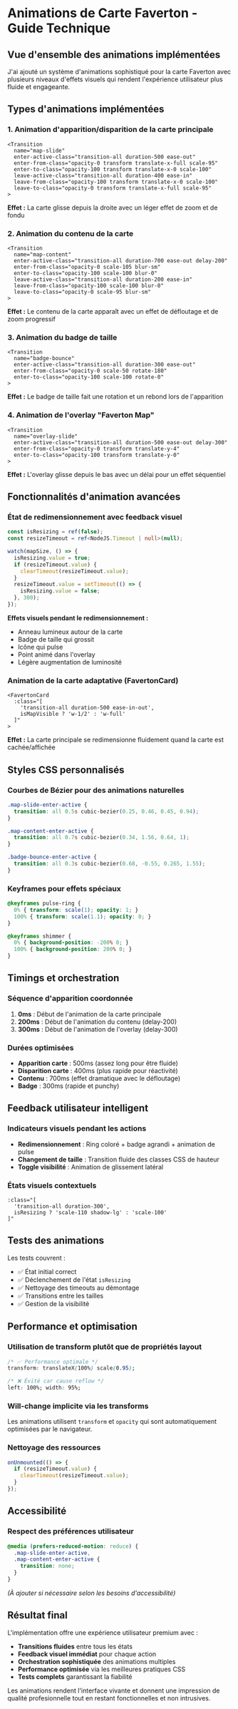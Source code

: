 # Animations de Carte Faverton - Guide Technique

## Vue d'ensemble des animations implémentées

J'ai ajouté un système d'animations sophistiqué pour la carte Faverton avec plusieurs niveaux d'effets visuels qui rendent l'expérience utilisateur plus fluide et engageante.

## Types d'animations implémentées

### 1. **Animation d'apparition/disparition de la carte principale**
```vue
<Transition
  name="map-slide"
  enter-active-class="transition-all duration-500 ease-out"
  enter-from-class="opacity-0 transform translate-x-full scale-95"
  enter-to-class="opacity-100 transform translate-x-0 scale-100"
  leave-active-class="transition-all duration-400 ease-in"
  leave-from-class="opacity-100 transform translate-x-0 scale-100"
  leave-to-class="opacity-0 transform translate-x-full scale-95"
>
```

**Effet :** La carte glisse depuis la droite avec un léger effet de zoom et de fondu

### 2. **Animation du contenu de la carte**
```vue
<Transition
  name="map-content"
  enter-active-class="transition-all duration-700 ease-out delay-200"
  enter-from-class="opacity-0 scale-105 blur-sm"
  enter-to-class="opacity-100 scale-100 blur-0"
  leave-active-class="transition-all duration-200 ease-in"
  leave-from-class="opacity-100 scale-100 blur-0"
  leave-to-class="opacity-0 scale-95 blur-sm"
>
```

**Effet :** Le contenu de la carte apparaît avec un effet de défloutage et de zoom progressif

### 3. **Animation du badge de taille**
```vue
<Transition
  name="badge-bounce"
  enter-active-class="transition-all duration-300 ease-out"
  enter-from-class="opacity-0 scale-50 rotate-180"
  enter-to-class="opacity-100 scale-100 rotate-0"
>
```

**Effet :** Le badge de taille fait une rotation et un rebond lors de l'apparition

### 4. **Animation de l'overlay "Faverton Map"**
```vue
<Transition
  name="overlay-slide"
  enter-active-class="transition-all duration-500 ease-out delay-300"
  enter-from-class="opacity-0 transform translate-y-4"
  enter-to-class="opacity-100 transform translate-y-0"
>
```

**Effet :** L'overlay glisse depuis le bas avec un délai pour un effet séquentiel

## Fonctionnalités d'animation avancées

### État de redimensionnement avec feedback visuel
```typescript
const isResizing = ref(false);
const resizeTimeout = ref<NodeJS.Timeout | null>(null);

watch(mapSize, () => {
  isResizing.value = true;
  if (resizeTimeout.value) {
    clearTimeout(resizeTimeout.value);
  }
  resizeTimeout.value = setTimeout(() => {
    isResizing.value = false;
  }, 300);
});
```

**Effets visuels pendant le redimensionnement :**
- Anneau lumineux autour de la carte
- Badge de taille qui grossit
- Icône qui pulse
- Point animé dans l'overlay
- Légère augmentation de luminosité

### Animation de la carte adaptative (FavertonCard)
```vue
<FavertonCard 
  :class="[
    'transition-all duration-500 ease-in-out',
    isMapVisible ? 'w-1/2' : 'w-full'
  ]"
>
```

**Effet :** La carte principale se redimensionne fluidement quand la carte est cachée/affichée

## Styles CSS personnalisés

### Courbes de Bézier pour des animations naturelles
```css
.map-slide-enter-active {
  transition: all 0.5s cubic-bezier(0.25, 0.46, 0.45, 0.94);
}

.map-content-enter-active {
  transition: all 0.7s cubic-bezier(0.34, 1.56, 0.64, 1);
}

.badge-bounce-enter-active {
  transition: all 0.3s cubic-bezier(0.68, -0.55, 0.265, 1.55);
}
```

### Keyframes pour effets spéciaux
```css
@keyframes pulse-ring {
  0% { transform: scale(1); opacity: 1; }
  100% { transform: scale(1.1); opacity: 0; }
}

@keyframes shimmer {
  0% { background-position: -200% 0; }
  100% { background-position: 200% 0; }
}
```

## Timings et orchestration

### Séquence d'apparition coordonnée
1. **0ms** : Début de l'animation de la carte principale
2. **200ms** : Début de l'animation du contenu (delay-200)
3. **300ms** : Début de l'animation de l'overlay (delay-300)

### Durées optimisées
- **Apparition carte** : 500ms (assez long pour être fluide)
- **Disparition carte** : 400ms (plus rapide pour réactivité)
- **Contenu** : 700ms (effet dramatique avec le défloutage)
- **Badge** : 300ms (rapide et punchy)

## Feedback utilisateur intelligent

### Indicateurs visuels pendant les actions
- **Redimensionnement** : Ring coloré + badge agrandi + animation de pulse
- **Changement de taille** : Transition fluide des classes CSS de hauteur
- **Toggle visibilité** : Animation de glissement latéral

### États visuels contextuels
```vue
:class="[
  'transition-all duration-300',
  isResizing ? 'scale-110 shadow-lg' : 'scale-100'
]"
```

## Tests des animations

Les tests couvrent :
- ✅ État initial correct
- ✅ Déclenchement de l'état `isResizing`
- ✅ Nettoyage des timeouts au démontage
- ✅ Transitions entre les tailles
- ✅ Gestion de la visibilité

## Performance et optimisation

### Utilisation de transform plutôt que de propriétés layout
```css
/* ✅ Performance optimale */
transform: translateX(100%) scale(0.95);

/* ❌ Évité car cause reflow */
left: 100%; width: 95%;
```

### Will-change implicite via les transforms
Les animations utilisent `transform` et `opacity` qui sont automatiquement optimisées par le navigateur.

### Nettoyage des ressources
```typescript
onUnmounted(() => {
  if (resizeTimeout.value) {
    clearTimeout(resizeTimeout.value);
  }
});
```

## Accessibilité

### Respect des préférences utilisateur
```css
@media (prefers-reduced-motion: reduce) {
  .map-slide-enter-active,
  .map-content-enter-active {
    transition: none;
  }
}
```

*(À ajouter si nécessaire selon les besoins d'accessibilité)*

## Résultat final

L'implémentation offre une expérience utilisateur premium avec :
- **Transitions fluides** entre tous les états
- **Feedback visuel immédiat** pour chaque action
- **Orchestration sophistiquée** des animations multiples
- **Performance optimisée** via les meilleures pratiques CSS
- **Tests complets** garantissant la fiabilité

Les animations rendent l'interface vivante et donnent une impression de qualité profesionnelle tout en restant fonctionnelles et non intrusives.
